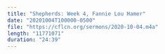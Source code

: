 ```yaml
---
title: "Shepherds: Week 4, Fannie Lou Hamer"
date: "20201004T100000-0500"
file: "https://cflcn.org/sermons/2020-10-04.m4a"
length: "11771071"
duration: "24:39"
---
```

